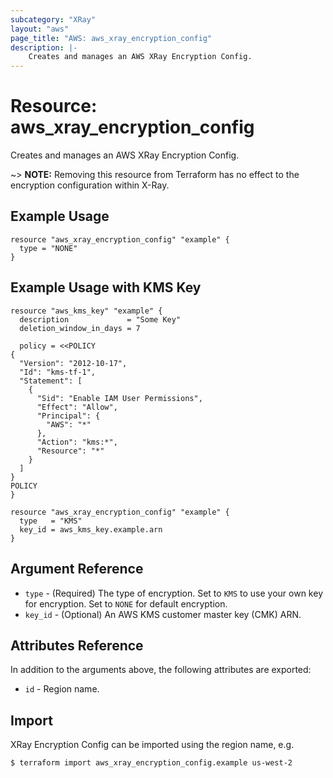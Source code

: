 ```yaml
---
subcategory: "XRay"
layout: "aws"
page_title: "AWS: aws_xray_encryption_config"
description: |-
    Creates and manages an AWS XRay Encryption Config.
---
```


# Resource: aws_xray_encryption_config

Creates and manages an AWS XRay Encryption Config.

~> **NOTE:** Removing this resource from Terraform has no effect to the encryption configuration within X-Ray.

## Example Usage

```hcl
resource "aws_xray_encryption_config" "example" {
  type = "NONE"
}
```

## Example Usage with KMS Key

```hcl
resource "aws_kms_key" "example" {
  description             = "Some Key"
  deletion_window_in_days = 7

  policy = <<POLICY
{
  "Version": "2012-10-17",
  "Id": "kms-tf-1",
  "Statement": [
    {
      "Sid": "Enable IAM User Permissions",
      "Effect": "Allow",
      "Principal": {
        "AWS": "*"
      },
      "Action": "kms:*",
      "Resource": "*"
    }
  ]
}
POLICY
}

resource "aws_xray_encryption_config" "example" {
  type   = "KMS"
  key_id = aws_kms_key.example.arn
}
```

## Argument Reference

* `type` - (Required) The type of encryption. Set to `KMS` to use your own key for encryption. Set to `NONE` for default encryption.
* `key_id` - (Optional) An AWS KMS customer master key (CMK) ARN. 

## Attributes Reference

In addition to the arguments above, the following attributes are exported:

* `id` - Region name.

## Import

XRay Encryption Config can be imported using the region name, e.g.

```
$ terraform import aws_xray_encryption_config.example us-west-2
```
